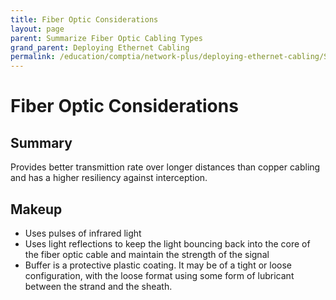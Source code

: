 ```yaml
---
title: Fiber Optic Considerations
layout: page
parent: Summarize Fiber Optic Cabling Types 
grand_parent: Deploying Ethernet Cabling
permalink: /education/comptia/network-plus/deploying-ethernet-cabling/Summarize-Fiber-Optic-Cabling-Types/Fiber-Optic-Considerations/
---
```


# Fiber Optic Considerations

## Summary

Provides better transmittion rate over longer distances than copper cabling and has a higher resiliency against interception.

## Makeup

- Uses pulses of infrared light
- Uses light reflections to keep the light bouncing back into the core of the fiber optic cable and maintain the strength of the signal
- Buffer is a protective plastic coating. It may be of a tight or loose configuration, with the loose format using some form of lubricant between the strand and the sheath.